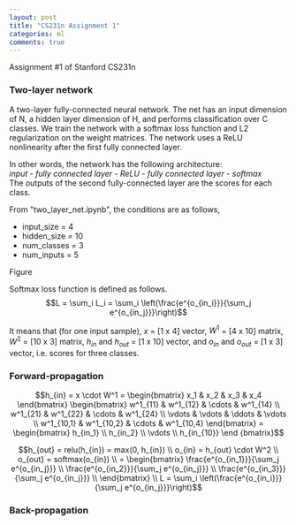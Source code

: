 ```yaml
---
layout: post
title: "CS231n Assignment 1"
categories: ml
comments: true
---
```


Assignment #1 of Stanford CS231n

### Two-layer network
A two-layer fully-connected neural network. The net has an input dimension of N, a hidden layer dimension of H, 
and performs classification over C classes. We train the network with a softmax loss function and L2 regularization on the
weight matrices. The network uses a ReLU nonlinearity after the first fully connected layer.


In other words, the network has the following architecture:  
_input - fully connected layer - ReLU - fully connected layer - softmax_  
The outputs of the second fully-connected layer are the scores for each class.

From "two_layer_net.ipynb", the conditions are as follows,
- input_size = 4
- hidden_size = 10
- num_classes = 3
- num_inputs = 5

Figure


Softmax loss function is defined as follows.  
$$L = \sum_i L_i = \sum_i \left(\frac{e^{o_{in_i}}}{\sum_j e^{o_{in_j}}}\right)$$  

It means that (for one input sample), $x$ = [1 x 4] vector, $W^1$ = [4 x 10] matrix, $W^2$ = [10 x 3] matrix, 
$h_{in}$ and $h_{out}$ = [1 x 10] vector, and $o_{in}$ and $o_{out}$ = [1 x 3] vector, i.e. scores for three classes.  

### Forward-propagation
$$h_{in} = x \cdot W^1 = 
\begin{bmatrix}
  x_1 & x_2 & x_3 & x_4 
\end{bmatrix}
\begin{bmatrix}
  w^1_{11} & w^1_{12} & \cdots & w^1_{14} \\
  w^1_{21} & w^1_{22} & \cdots & w^1_{24} \\
  \vdots & \vdots & \ddots & \vdots \\
  w^1_{10,1} & w^1_{10,2} & \cdots & w^1_{10,4}
\end{bmatrix} = 
\begin{bmatrix}
  h_{in_1} \\
  h_{in_2} \\
  \vdots \\
  h_{in_{10}}
\end {bmatrix}$$



$$h_{out} = relu(h_{in}) = max(0, h_{in}) \\
o_{in} = h_{out} \cdot W^2 \\
o_{out} = softmax(o_{in}) \\
= \begin{bmatrix}
  \frac{e^{o_{in_1}}}{\sum_j e^{o_{in_j}}} \\
  \frac{e^{o_{in_2}}}{\sum_j e^{o_{in_j}}} \\
  \frac{e^{o_{in_3}}}{\sum_j e^{o_{in_j}}} \\
\end{bmatrix} \\
L = \sum_i \left(\frac{e^{o_{in_i}}}{\sum_j e^{o_{in_j}}}\right)$$

### Back-propagation
